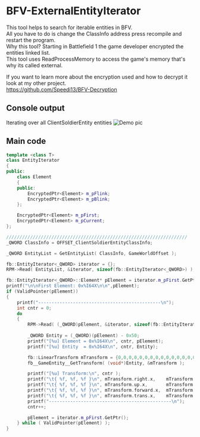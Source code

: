 # BFV-ExternalEntityIterator
This tool helps to search for iterable entities in BFV.<br />
All you have to do is change the ClassInfo address press recompile and restart the program.<br />
Why this tool? Starting in Battlefield 1 the game developer encrypted the entities linked list.<br />
This tool uses ReadProcessMemory to access the game's memory that's why its called external.<br />

If you want to learn more about the encryption used and how to decrypt it look at my other project.<br />
https://github.com/Speedi13/BFV-Decryption

## Console output
Iterating over all ClientSoldierEntity entities
![Demo pic](https://raw.githubusercontent.com/Speedi13/BFV-ExternalEntityIterator/master/ConsoleOutputScreenshot.png.png)
<br>

## Main code
```cpp
template <class T> 
class EntityIterator
{
public:
	class Element
	{
	public:
		EncryptedPtr<Element> m_pFlink;
		EncryptedPtr<Element> m_pBlink;
	};

	EncryptedPtr<Element> m_pFirst;
	EncryptedPtr<Element> m_pCurrent;
};
```
```cpp
////////////////////////////////////////////////////////////////////
_QWORD ClassInfo = OFFSET_ClientSoldierEntityClassInfo;

_QWORD EntityList = GetEntityList( ClassInfo, GameWorldOffset );

fb::EntityIterator<_QWORD> iterator = {};
RPM->Read( EntityList, &iterator, sizeof(fb::EntityIterator<_QWORD>) );

fb::EntityIterator<_QWORD>::Element* pElement = iterator.m_pFirst.GetPtr();
printf("\n\nFirst Element: 0x%I64X\n\n",pElement);
if (ValidPointer(pElement))
{
	printf("----------------------------------------------\n");
	int cntr = 0;
	do
	{
		RPM->Read( (_QWORD)pElement, &iterator, sizeof(fb::EntityIterator<_QWORD>) );
		
		_QWORD Entity = (_QWORD)(pElement) - 0x50;
		printf("[%u] Element = 0x%I64X\n", cntr, pElement);
		printf("[%u] Entity  = 0x%I64X\n", cntr, Entity);

		fb::LinearTransform mTransform = {0,0,0,0,0,0,0,0,0,0,0,0,0,0,0,0};
		fb__GameEntity__GetTransform( (void*)Entity, &mTransform );

		printf("[%u] Transform:\n", cntr );
		printf("\t{ %f, %f, %f }\n", mTransform.right.x,    mTransform.right.y,   mTransform.right.z );
		printf("\t{ %f, %f, %f }\n", mTransform.up.x,       mTransform.up.y,      mTransform.up.z );
		printf("\t{ %f, %f, %f }\n", mTransform.forward.x,  mTransform.forward.y, mTransform.forward.z );
		printf("\t{ %f, %f, %f }\n", mTransform.trans.x,    mTransform.trans.y,   mTransform.trans.z );
		printf("----------------------------------------------\n");
		cntr++;

		pElement = iterator.m_pFirst.GetPtr();
	} while ( ValidPointer(pElement) );
}
```
